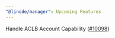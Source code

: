 ```yaml
---
"@linode/manager": Upcoming Features
---
```


Handle ACLB Account Capability ([#10098](https://github.com/linode/manager/pull/10098))
